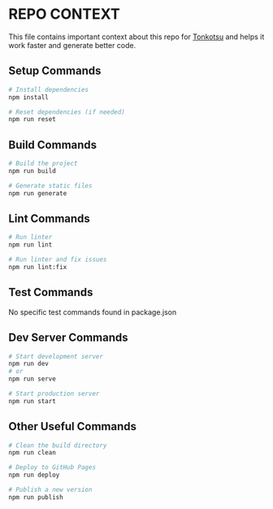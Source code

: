 # REPO CONTEXT
This file contains important context about this repo for [Tonkotsu](https://www.tonkotsu.ai) and helps it work faster and generate better code.

## Setup Commands
```bash
# Install dependencies
npm install

# Reset dependencies (if needed)
npm run reset
```

## Build Commands
```bash
# Build the project
npm run build

# Generate static files
npm run generate
```

## Lint Commands
```bash
# Run linter
npm run lint

# Run linter and fix issues
npm run lint:fix
```

## Test Commands
No specific test commands found in package.json

## Dev Server Commands
```bash
# Start development server
npm run dev
# or
npm run serve

# Start production server
npm run start
```

## Other Useful Commands
```bash
# Clean the build directory
npm run clean

# Deploy to GitHub Pages
npm run deploy

# Publish a new version
npm run publish
```